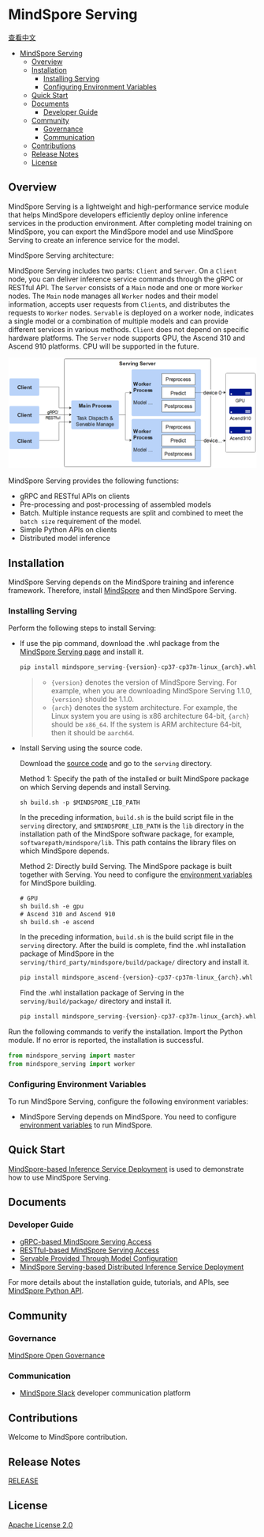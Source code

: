 # MindSpore Serving

[查看中文](./README_CN.md)

<!-- TOC -->

- [MindSpore Serving](#mindspore-serving)
    - [Overview](#overview)
    - [Installation](#installation)
        - [Installing Serving](#installing-serving)
        - [Configuring Environment Variables](#configuring-environment-variables)
    - [Quick Start](#quick-start)
    - [Documents](#documents)
        - [Developer Guide](#developer-guide)
    - [Community](#community)
        - [Governance](#governance)
        - [Communication](#communication)
    - [Contributions](#contributions)
    - [Release Notes](#release-notes)
    - [License](#license)

<!-- /TOC -->

## Overview

MindSpore Serving is a lightweight and high-performance service module that helps MindSpore developers efficiently deploy online inference services in the production environment. After completing model training on MindSpore, you can export the MindSpore model and use MindSpore Serving to create an inference service for the model.  

MindSpore Serving architecture:

MindSpore Serving includes two parts: `Client` and `Server`. On a `Client` node, you can deliver inference service commands through the gRPC or RESTful API. The `Server` consists of a `Main` node and one or more `Worker` nodes. The `Main` node manages all `Worker` nodes and their model information, accepts user requests from `Client`s, and distributes the requests to `Worker` nodes. `Servable` is deployed on a worker node, indicates a single model or a combination of multiple models and can provide different services in various methods. `Client` does not depend on specific hardware platforms. The `Server` node supports GPU, the Ascend 310 and Ascend 910 platforms. CPU will be supported in the future.  

<img src="docs/architecture.png" alt="MindSpore Architecture" width="600"/>

MindSpore Serving provides the following functions:

- gRPC and RESTful APIs on clients
- Pre-processing and post-processing of assembled models
- Batch. Multiple instance requests are split and combined to meet the `batch size` requirement of the model.
- Simple Python APIs on clients
- Distributed model inference

## Installation

MindSpore Serving depends on the MindSpore training and inference framework. Therefore, install [MindSpore](https://gitee.com/mindspore/mindspore/blob/r1.3/README.md#installation) and then MindSpore Serving.

### Installing Serving

Perform the following steps to install Serving:

- If use the pip command, download the .whl package from the [MindSpore Serving page](https://www.mindspore.cn/versions/en) and install it.

    ```python
    pip install mindspore_serving-{version}-cp37-cp37m-linux_{arch}.whl
    ```

    > - `{version}` denotes the version of MindSpore Serving. For example, when you are downloading MindSpore Serving 1.1.0, `{version}` should be 1.1.0.
    > - `{arch}` denotes the system architecture. For example, the Linux system you are using is x86 architecture 64-bit, `{arch}` should be `x86_64`. If the system is ARM architecture 64-bit, then it should be `aarch64`.

- Install Serving using the source code.

    Download the [source code](https://gitee.com/mindspore/serving) and go to the `serving` directory.

    Method 1: Specify the path of the installed or built MindSpore package on which Serving depends and install Serving.

    ```shell
    sh build.sh -p $MINDSPORE_LIB_PATH
    ```

    In the preceding information, `build.sh` is the build script file in the `serving` directory, and `$MINDSPORE_LIB_PATH` is the `lib` directory in the installation path of the MindSpore software package, for example, `softwarepath/mindspore/lib`. This path contains the library files on which MindSpore depends.

    Method 2: Directly build Serving. The MindSpore package is built together with Serving. You need to configure the [environment variables](https://gitee.com/mindspore/docs/blob/r1.3/install/mindspore_ascend_install_source_en.md#configuring-environment-variables) for MindSpore building.

    ```shell
    # GPU
    sh build.sh -e gpu
    # Ascend 310 and Ascend 910
    sh build.sh -e ascend
    ```

    In the preceding information, `build.sh` is the build script file in the `serving` directory. After the build is complete, find the .whl installation package of MindSpore in the `serving/third_party/mindspore/build/package/` directory and install it.

    ```python
    pip install mindspore_ascend-{version}-cp37-cp37m-linux_{arch}.whl
    ```

    Find the .whl installation package of Serving in the `serving/build/package/` directory and install it.

    ```python
    pip install mindspore_serving-{version}-cp37-cp37m-linux_{arch}.whl
    ```

Run the following commands to verify the installation. Import the Python module. If no error is reported, the installation is successful.

```python
from mindspore_serving import master
from mindspore_serving import worker
```

### Configuring Environment Variables

To run MindSpore Serving, configure the following environment variables:

- MindSpore Serving depends on MindSpore. You need to configure [environment variables](https://gitee.com/mindspore/docs/blob/r1.3/install/mindspore_ascend_install_source_en.md#configuring-environment-variables) to run MindSpore.

## Quick Start

[MindSpore-based Inference Service Deployment](https://www.mindspore.cn/serving/docs/en/r1.3/serving_example.html) is used to demonstrate how to use MindSpore Serving.

## Documents

### Developer Guide

- [gRPC-based MindSpore Serving Access](https://www.mindspore.cn/serving/docs/en/r1.3/serving_grpc.html)
- [RESTful-based MindSpore Serving Access](https://www.mindspore.cn/serving/docs/en/r1.3/serving_restful.html)
- [Servable Provided Through Model Configuration](https://www.mindspore.cn/serving/docs/en/r1.3/serving_model.html)
- [MindSpore Serving-based Distributed Inference Service Deployment](https://www.mindspore.cn/serving/docs/en/r1.3/serving_distributed_example.html)

For more details about the installation guide, tutorials, and APIs, see [MindSpore Python API](https://www.mindspore.cn/docs/api/en/r1.3/index.html).

## Community

### Governance

[MindSpore Open Governance](https://gitee.com/mindspore/community/blob/master/governance.md)

### Communication

- [MindSpore Slack](https://join.slack.com/t/mindspore/shared_invite/zt-dgk65rli-3ex4xvS4wHX7UDmsQmfu8w) developer communication platform

## Contributions

Welcome to MindSpore contribution.

## Release Notes

[RELEASE](RELEASE.md)

## License

[Apache License 2.0](LICENSE)
